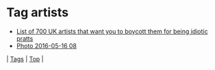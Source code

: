 <!--
title: Tag artists
date: 2020-06-28T15:26:58.479Z
tags:
-->
# Tag artists

 * [List of 700 UK artists that want you to boycott them for being idiotic pratts](111074372304.md)
 * [Photo 2016-05-16 08](144444390099.md)

| [Tags](tags.md) | [Top](index.md) |
